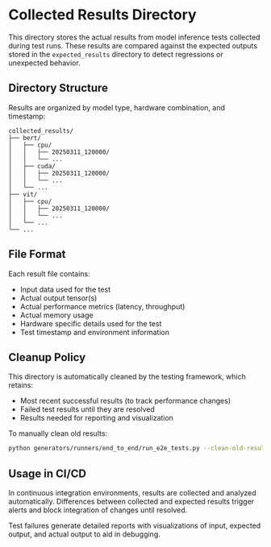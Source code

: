 # Collected Results Directory

This directory stores the actual results from model inference tests collected during test runs. These results are compared against the expected outputs stored in the `expected_results` directory to detect regressions or unexpected behavior.

## Directory Structure

Results are organized by model type, hardware combination, and timestamp:

```
collected_results/
├── bert/
│   ├── cpu/
│   │   ├── 20250311_120000/
│   │   └── ...
│   ├── cuda/
│   │   ├── 20250311_120000/
│   │   └── ...
│   └── ...
├── vit/
│   ├── cpu/
│   │   ├── 20250311_120000/
│   │   └── ...
│   └── ...
└── ...
```

## File Format

Each result file contains:
- Input data used for the test
- Actual output tensor(s)
- Actual performance metrics (latency, throughput)
- Actual memory usage
- Hardware specific details used for the test
- Test timestamp and environment information

## Cleanup Policy

This directory is automatically cleaned by the testing framework, which retains:
- Most recent successful results (to track performance changes)
- Failed test results until they are resolved
- Results needed for reporting and visualization

To manually clean old results:
```bash
python generators/runners/end_to_end/run_e2e_tests.py --clean-old-results --days 14
```

## Usage in CI/CD

In continuous integration environments, results are collected and analyzed automatically. Differences between collected and expected results trigger alerts and block integration of changes until resolved.

Test failures generate detailed reports with visualizations of input, expected output, and actual output to aid in debugging.